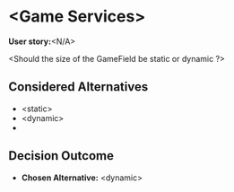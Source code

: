 # \<Game Services\>

**User story:**\<N/A\>

\<Should the size of the GameField be static or dynamic ?\>

## Considered Alternatives

* \<static\>
* \<dynamic\>
*
## Decision Outcome

* **Chosen Alternative:** \<dynamic\>

